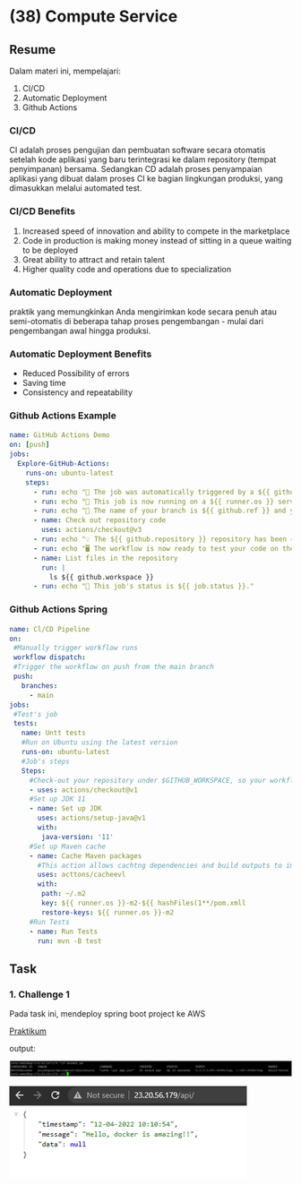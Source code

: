 # (38) Compute Service 

## Resume
Dalam materi ini, mempelajari:
1. CI/CD
2. Automatic Deployment
3. Github Actions


### CI/CD
CI adalah proses pengujian dan pembuatan software secara otomatis setelah kode aplikasi yang baru terintegrasi ke dalam repository (tempat penyimpanan) bersama. Sedangkan CD adalah proses penyampaian aplikasi yang dibuat dalam proses CI ke bagian lingkungan produksi, yang dimasukkan melalui automated test.

### CI/CD Benefits
1. Increased speed of innovation and ability to compete in 
the marketplace
2. Code in production is making money instead of sitting in 
a queue waiting to be deployed
3. Great ability to attract and retain talent
4. Higher quality code and operations due to 
specialization

### Automatic Deployment
praktik yang memungkinkan Anda mengirimkan kode secara penuh atau semi-otomatis di beberapa tahap proses pengembangan - mulai dari pengembangan awal hingga produksi.

### Automatic Deployment Benefits
- Reduced Possibility of errors
- Saving time
- Consistency and repeatability

### Github Actions Example
```yaml
name: GitHub Actions Demo
on: [push]
jobs:
  Explore-GitHub-Actions:
    runs-on: ubuntu-latest
    steps:
      - run: echo "🎉 The job was automatically triggered by a ${{ github.event_name }} event."
      - run: echo "🐧 This job is now running on a ${{ runner.os }} server hosted by GitHub!"
      - run: echo "🔎 The name of your branch is ${{ github.ref }} and your repository is ${{ github.repository }}."
      - name: Check out repository code
        uses: actions/checkout@v3
      - run: echo "💡 The ${{ github.repository }} repository has been cloned to the runner."
      - run: echo "🖥️ The workflow is now ready to test your code on the runner."
      - name: List files in the repository
        run: |
          ls ${{ github.workspace }}
      - run: echo "🍏 This job's status is ${{ job.status }}."
```

### Github Actions Spring
```yaml
name: Cl/CD Pipeline 
on:
 #Manually trigger workflow runs
 workflow dispatch:
 #Trigger the workflow on push from the main branch
 push:
   branches:
     - main
jobs:
 #Test's job
 tests:
   name: Untt tests
   #Run on Ubuntu using the latest version
   runs-on: ubuntu-latest
   #Job's steps
   Steps:
     #Check-out your repository under $GITHUB_WORKSPACE, so your workflow can access it
     - uses: actions/checkout@v1
     #Set up JDK 11
     - name: Set up JDK
       uses: actions/setup-java@v1
       with:
        java-version: '11'
     #Set up Maven cache
     - name: Cache Maven packages
       #This action allows cachtng dependencies and build outputs to improve workflow execution time. 
       uses: acttons/cacheevl
       with:
        path: ~/.m2
        key: ${{ runner.os }}-m2-${{ hashFiles(1**/pom.xmll 
        restore-keys: ${{ runner.os }}-m2
     #Run Tests
     - name: Run Tests
       run: mvn -B test

```


## Task
### 1. Challenge 1
Pada task ini, mendeploy spring boot project ke AWS

[Praktikum](https://github.com/muhammadhendro/springboot-postgres-docker)

output:

![Challenge 1](./screenshots/1.PNG)

![Challenge 1](./screenshots/2.PNG)






